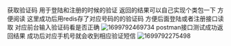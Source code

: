 获取验证码 用于登陆和注册的时候的验证 返回的结果可以自己实现个类包一下 方便阅读 
这里成功后用redis存了对应号码的的验证码 方便后面登陆或者注册接口读取 对应前台输入验证码看是否正确
![1699792469734](https://github.com/DanrDanr/pet_project/assets/139938245/9de5e815-8ed0-4154-9de8-189cd3e099ca)
postman接口测试成功返回结果 成功后对应手机号就会收到相应验证短信
![1699792275498](https://github.com/DanrDanr/pet_project/assets/139938245/b070a138-6bfe-4ac1-847c-b10d8fb7c379)
